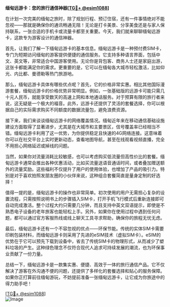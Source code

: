 **缅甸远游卡：您的旅行通信神器[[TG💪+ @esim1088](https://t.me/s/esim1088)]**

在计划一次完美的缅甸之旅时，除了规划行程、预订住宿，还有一件事情绝对不能忽视——那就是确保你的通讯畅通无阻！无论是打卡美景、分享美食还是与家人保持联系，一张合适的手机卡或流量卡都至关重要。今天，我们就来聊聊缅甸远游卡，这款专为游客设计的通信神器。

首先，让我们了解一下缅甸远游卡的基本信息。缅甸远游卡是一种预付费SIM卡，专门为短期访问缅甸的游客提供便捷的通信服务。它支持多种语言界面，包括中文、英文等，非常适合中国游客使用。无论你是背包客、商务人士还是家庭出游，这张卡都能满足你的需求。更重要的是，它可以在缅甸各大城市轻松激活，比如仰光、内比都、曼德勒等热门旅游地。

那么，缅甸远游卡具体有哪些优点呢？首先，它的价格非常实惠。相比其他国际漫游套餐，缅甸远游卡的价格优势非常明显。例如，一张基础版的远游卡可能只需几十元人民币，就能享受数天的高速上网和本地通话服务。对于预算有限的旅行者来说，这无疑是一个极大的福音。此外，远游卡还提供了灵活的套餐选择，你可以根据自己的实际需求购买不同额度的数据流量包，避免浪费资源。

接下来，我们来谈谈缅甸远游卡的网络覆盖情况。缅甸近年来在移动通信基础设施建设方面取得了显著进步，尤其是在大城市和主要景区，信号覆盖率已经相当不错。缅甸远游卡利用了这一优势，为你提供稳定且快速的4G网络连接。这意味着你可以在社交平台上实时更新动态，查看地图导航，甚至在线观看视频直播，完全不用担心网络延迟或掉线的问题。

当然，如果你对流量消耗比较敏感，也可以考虑购买低流量但高性价比的套餐。缅甸远游卡通常会推出各种优惠活动，比如买流量送语音通话时间，或者叠加赠送额外的流量奖励。这些福利不仅提升了用户的使用体验，也增加了产品的吸引力。特别是对于喜欢拍照发朋友圈的小伙伴来说，这种组合套餐简直是量身定制的好选择！

值得一提的是，缅甸远游卡的操作也非常简单。初次使用的用户无需担心复杂的设置流程，只需按照说明书上的步骤插入SIM卡，打开手机飞行模式后重新连接即可自动完成激活。整个过程大约只需要几分钟，而且支持中英文双语提示，即使是不熟悉电子设备的老年旅客也能轻松上手。另外，如果你在使用过程中遇到任何问题，都可以通过官方客服热线或线上聊天工具寻求帮助，确保你的旅程无忧无虑。

最后，缅甸远游卡还有一个不容忽视的优点——环保节能。传统的实体SIM卡需要印刷包装材料，而缅甸远游卡则采用了先进的eSIM技术（虚拟SIM卡）。eSIM的优势在于它可以预先下载到设备中，省去了传统SIM卡的物理形式，从而减少了塑料垃圾的产生。这种绿色理念不仅符合现代人追求可持续发展的潮流，也为环保事业贡献了一份力量。

总结一下，缅甸远游卡是一款集实惠、便捷、高效于一体的旅行通信产品。它不仅解决了游客在外沟通不便的问题，还提供了多样化的套餐选择和贴心的服务保障。如果你正打算前往缅甸游玩，不妨提前准备一张缅甸远游卡，让它成为你旅途中的得力助手吧！

[[TG💪+ @esim1088](https://t.me/s/esim1088)]  
![Image](https://i.postimg.cc/4NQfJmqS/Snipaste-2025-05-13-00-14-12.png)